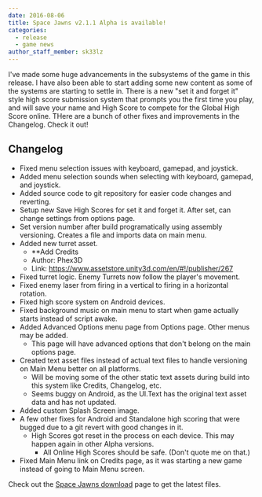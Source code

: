 ```yaml
---
date: 2016-08-06
title: Space Jawns v2.1.1 Alpha is available!
categories:
  - release
  - game news
author_staff_member: sk33lz
---
```


I've made some huge advancements in the subsystems of the game in this release. I have also been able to start adding some new content as some of the systems are starting to settle in. There is a new "set it and forget it" style high score submission system that prompts you the first time you play, and will save your name and High Score to compete for the Global High Score online. THere are a bunch of other fixes and improvements in the Changelog. Check it out!

## Changelog
- Fixed menu selection issues with keyboard, gamepad, and joystick.
- Added menu selection sounds when selecting with keyboard, gamepad, and joystick.
- Added source code to git repository for easier code changes and reverting.
- Setup new Save High Scores for set it and forget it. After set, can change settings from options page.
- Set version number after build programatically using assembly versioning. Creates a file and imports data on main menu.
- Added new turret asset.
  - **Add Credits
  - Author: Phex3D
  - Link: https://www.assetstore.unity3d.com/en/#!/publisher/267
- Fixed turret logic. Enemy Turrets now follow the player's movement.
- Fixed enemy laser from firing in a vertical to firing in a horizontal rotation.
- Fixed high score system on Android devices.
- Fixed background music on main menu to start when game actually starts instead of script awake.
- Added Advanced Options menu page from Options page. Other menus may be added.
  - This page will have advanced options that don't belong on the main options page.
- Created text asset files instead of actual text files to handle versioning on Main Menu better on all platforms.
  - Will be moving some of the other static text assets during build into this system like Credits, Changelog, etc.
  - Seems buggy on Android, as the UI.Text has the original text asset data and has not updated.
- Added custom Splash Screen image.
- A few other fixes for Android and Standalone high scoring that were bugged due to a git revert with good changes in it.
  - High Scores got reset in the process on each device. This may happen again in other Alpha versions.
    - All Online High Scores should be safe. (Don't quote me on that.)
- Fixed Main Menu link on Credits page, as it was starting a new game instead of going to Main Menu screen.

Check out the [Space Jawns download](/download) page to get the latest files.
